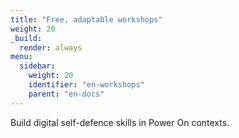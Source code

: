 ```yaml
---
title: "Free, adaptable workshops"
weight: 20
_build:
  render: always
menu:
  sidebar:
    weight: 20
    identifier: "en-workshops"
    parent: "en-docs"
---
```

Build digital self-defence skills in Power On contexts.